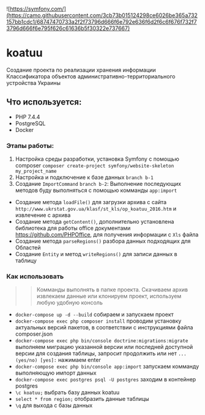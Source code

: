 ![https://symfony.com/](https://camo.githubusercontent.com/3cb73b015124298ce6026be365a732157bb1cdc1/68747470733a2f2f73796d666f6e792e636f6d2f6c6f676f732f73796d666f6e795f626c61636b5f30322e737667)
# koatuu
Создание проекта по реализации хранения информации Классификатора объектов административно-территориального устройства Украины

## Что используется:
* PHP 7.4.4
* PostgreSQL
* Docker

### Этапы работы:
1. Настройка среды разработки, установка Symfony с помощью composer 
`composer create-project symfony/website-skeleton my_project_name`
1. Настройка и подключение к базе данных `branch b-1`
1. Создание `ImportCommand` `branch b-2`:
   Выполнение последующих методов буду выполняться с помощью комманды `app:import`
  * Создание метода `loadFile()` для загрузки архива с сайта `http://www.ukrstat.gov.ua/klasf/st_kls/op_koatuu_2016.htm` и извлечение с архива
  * Создание метода `getContent()`, дополнительно установлена библиотека для работы office документами <https://github.com/PHPOffice>, для получения информации с `Xls` файла
  * Создание метода `parseRegions()` разбора данных подходящих для Областей
  * Создание `Entity` и метод `writeRegions()` для записи данных в таблицу

### Как использовать
>> Комманды выполнять в папке проекта. Скачиваем архив извлекаем данные или клонируем проект, используем любую удобную консоль
* `docker-compose up -d --build` cобираем и запускаем проект 
* `docker-compose exec php composer install` проводим установку актуальных версий пакетов, в соответствии с инструкциями файла composer.json
* `docker-compose exec php bin/console doctrine:migrations:migrate` выполняем миграцию указанной версии или последней доступной версии для создания таблицы, запросит продолжить или нет `...(yes/no) [yes]:` нажимаем enter
* `docker-compose exec php bin/console app:import` запускаем комманду выполняющую импорт данных
* `docker-compose exec postgres psql -U postgres` заходим в контейнер postgres
* `\c koatuu;` выбрать базу данных koatuu
* `select * from region;` отобразить данные таблицы
* `\q` для выхода с базы данных
